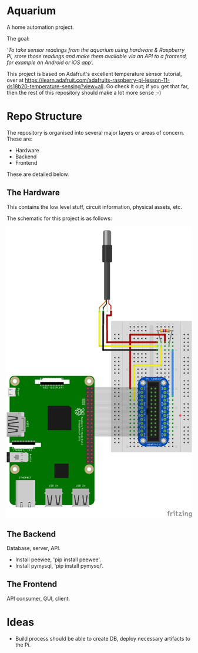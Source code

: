 # Aquarium
A home automation project. 

The goal:

*'To take sensor readings from the aquarium using hardware & Raspberry Pi, store
those readings and make them available via an API to a frontend, for example an
Android or iOS app'.*

This project is based on Adafruit's excellent temperature sensor tutorial, over
at https://learn.adafruit.com/adafruits-raspberry-pi-lesson-11-ds18b20-temperature-sensing?view=all. Go check it out; if you get that far, then the rest of this repository should
make a lot more sense ;-)

# Repo Structure

The repository is organised into several major layers or areas of concern. These
are:

- Hardware
- Backend
- Frontend

These are detailed below.

## The Hardware
This contains the low level stuff, circuit information, physical assets, etc.

The schematic for this project is as follows:

![schematic](Hardware/schematic.png)


## The Backend
Database, server, API.
- Install peewee, 'pip install peewee'.
- Install pymysql, 'pip install pymysql'.

## The Frontend
API consumer, GUI, client.

# Ideas

- Build process should be able to create DB, deploy necessary artifacts to the 
Pi.